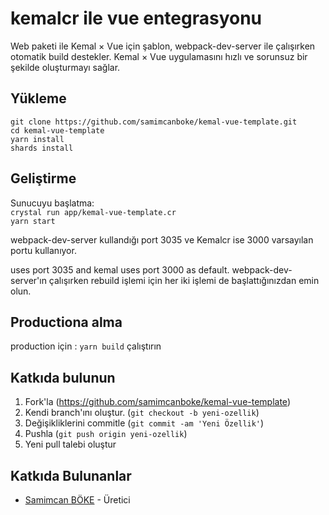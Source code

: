 # kemalcr ile vue entegrasyonu

Web paketi ile Kemal × Vue için şablon, webpack-dev-server ile çalışırken otomatik build destekler.
Kemal × Vue uygulamasını hızlı ve sorunsuz bir şekilde oluşturmayı sağlar.


## Yükleme

`git clone https://github.com/samimcanboke/kemal-vue-template.git`  
`cd kemal-vue-template`  
`yarn install`  
`shards install`  

## Geliştirme

Sunucuyu başlatma:  
`crystal run app/kemal-vue-template.cr`  
`yarn start`  

webpack-dev-server kullandığı port 3035 ve Kemalcr ise 3000 varsayılan portu kullanıyor.

uses port 3035 and kemal uses port 3000 as default.
webpack-dev-server'ın çalışırken rebuild işlemi için her iki işlemi de başlattığınızdan emin olun.

## Productiona alma
production için : `yarn build` çalıştırın

## Katkıda bulunun

1. Fork'la (<https://github.com/samimcanboke/kemal-vue-template>)
2. Kendi branch'ını oluştur. (`git checkout -b yeni-ozellik`)
3. Değişikliklerini commitle (`git commit -am 'Yeni Özellik'`)
4. Pushla (`git push origin yeni-ozellik`)
5. Yeni pull talebi oluştur

## Katkıda Bulunanlar

- [Samimcan BÖKE](https://github.com/samimcanboke) - Üretici
